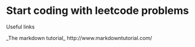 # Start coding with leetcode problems

Useful links
<p>_The markdown tutorial_ http://www.markdowntutorial.com/

